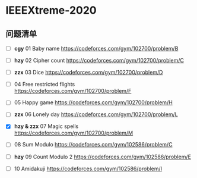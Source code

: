 # IEEEXtreme-2020

## 问题清单

- [ ] **cgy** 01 Baby name https://codeforces.com/gym/102700/problem/B
- [ ] **hzy** 02 Cipher count https://codeforces.com/gym/102700/problem/C
- [ ] **zzx** 03 Dice https://codeforces.com/gym/102700/problem/D
- [ ] 04 Free restricted flights https://codeforces.com/gym/102700/problem/F
- [ ] 05 Happy game https://codeforces.com/gym/102700/problem/H
- [ ] **zzx** 06 Lonely day https://codeforces.com/gym/102700/problem/L
- [x] **hzy & zzx** 07 Magic spells https://codeforces.com/gym/102700/problem/M
- [ ] 08 Sum Modulo https://codeforces.com/gym/102586/problem/C
- [ ] **hzy** 09 Count Modulo 2 https://codeforces.com/gym/102586/problem/E
- [ ] 10 Amidakuji https://codeforces.com/gym/102586/problem/I

